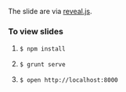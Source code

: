 
The slide are via [reveal.js](https://github.com/hakimel/reveal.js).

### To view slides
1.  
   ```sh
   $ npm install
   ```
2.  
   ```sh
   $ grunt serve
   ```
3.  
   ```sh
   $ open http://localhost:8000
   ```

